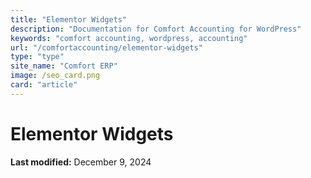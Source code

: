 ```yaml
---
title: "Elementor Widgets"
description: "Documentation for Comfort Accounting for WordPress"
keywords: "comfort accounting, wordpress, accounting"
url: "/comfortaccounting/elementor-widgets"
type: "type"
site_name: "Comfort ERP"
image: /seo_card.png
card: "article"
---
```


# Elementor Widgets

**Last modified:** December 9, 2024